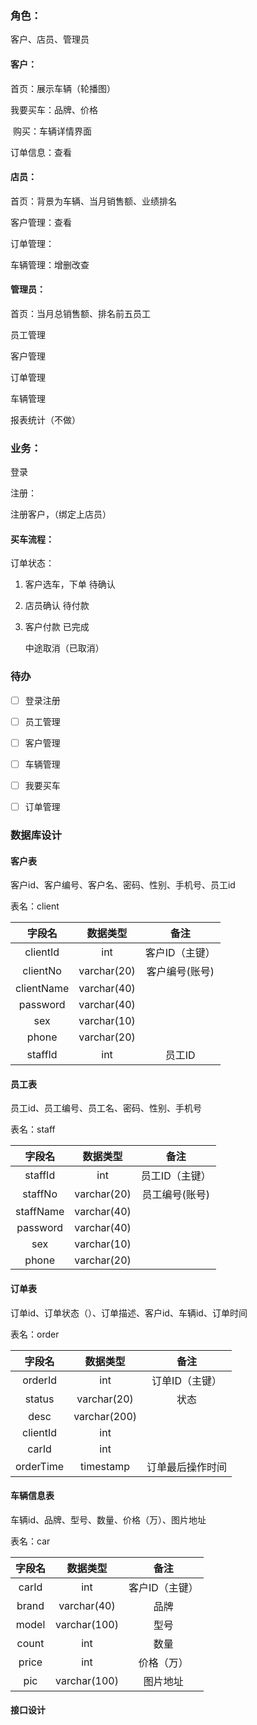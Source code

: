 ### 角色：

客户、店员、管理员

#### 客户：

首页：展示车辆（轮播图）

我要买车：品牌、价格

​		购买：车辆详情界面

订单信息：查看



#### 店员：

首页：背景为车辆、当月销售额、业绩排名

客户管理：查看

订单管理：

车辆管理：增删改查



#### 管理员：

首页：当月总销售额、排名前五员工

员工管理

客户管理

订单管理

车辆管理

报表统计（不做）



### 业务：

登录

注册：

注册客户，（绑定上店员）

#### 买车流程：

订单状态：

1. 客户选车，下单    待确认

2. 店员确认    待付款

3. 客户付款  已完成

   中途取消（已取消）



### 待办

- [ ] 登录注册
- [ ] 员工管理
- [ ] 客户管理
- [ ] 车辆管理
- [ ] 我要买车
- [ ] 订单管理





### 数据库设计

#### 客户表

客户id、客户编号、客户名、密码、性别、手机号、员工id

表名：client

|   字段名   |  数据类型   |      备注      |
| :--------: | :---------: | :------------: |
|  clientId  |     int     | 客户ID（主键） |
|  clientNo  | varchar(20) | 客户编号(账号) |
| clientName | varchar(40) |                |
|  password  | varchar(40) |                |
|    sex     | varchar(10) |                |
|   phone    | varchar(20) |                |
|  staffId   |     int     |     员工ID     |



#### 员工表

员工id、员工编号、员工名、密码、性别、手机号

表名：staff

|  字段名   |  数据类型   |      备注      |
| :-------: | :---------: | :------------: |
|  staffId  |     int     | 员工ID（主键） |
|  staffNo  | varchar(20) | 员工编号(账号) |
| staffName | varchar(40) |                |
| password  | varchar(40) |                |
|    sex    | varchar(10) |                |
|   phone   | varchar(20) |                |

#### 订单表

订单id、订单状态（）、订单描述、客户id、车辆id、订单时间

表名：order

|  字段名   |   数据类型   |       备注       |
| :-------: | :----------: | :--------------: |
|  orderId  |     int      |  订单ID（主键）  |
|  status   | varchar(20)  |       状态       |
|   desc    | varchar(200) |                  |
| clientId  |     int      |                  |
|   carId   |     int      |                  |
| orderTime |  timestamp   | 订单最后操作时间 |

#### 车辆信息表

车辆id、品牌、型号、数量、价格（万）、图片地址

表名：car

| 字段名 |   数据类型   |      备注      |
| :----: | :----------: | :------------: |
| carId  |     int      | 客户ID（主键） |
| brand  | varchar(40)  |      品牌      |
| model  | varchar(100) |      型号      |
| count  |     int      |      数量      |
| price  |     int      |   价格（万）   |
|  pic   | varchar(100) |    图片地址    |

#### 接口设计





























